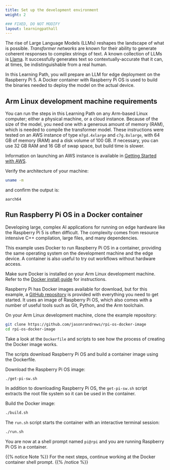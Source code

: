 ```yaml
---
title: Set up the development environment
weight: 2

### FIXED, DO NOT MODIFY
layout: learningpathall
---
```

The rise of Large Language Models (LLMs) reshapes the landscape of what is possible. *Transformer networks* are known for their ability to generate coherent responses to complex strings of text. A known collection of LLMs is [Llama](https://llama.meta.com/). It successfully generates text so contextually-accurate that it can, at times, be indistinguishable from a real human.

In this Learning Path, you will prepare an LLM for edge deployment on the Raspberry Pi 5. A Docker container with Raspberry Pi OS is used to build the binaries needed to deploy the model on the actual device.

## Arm Linux development machine requirements

You can run the steps in this Learning Path on any Arm-based Linux computer; either a physical machine, or a cloud instance. Because of the size of the model, you need one with a generous amount of memory (RAM), which is needed to compile the transformer model. These instructions were tested on an AWS instance of type `m7gd.4xlarge` and `c7g.8xlarge`, with 64 GB of memory (RAM) and a disk volume of 100 GB. If necessary, you can use 32 GB RAM and 16 GB of swap space, but build time is slower. 

Information on launching an AWS instance is available in [Getting Started with AWS](/learning-paths/servers-and-cloud-computing/csp/aws/).

Verify the architecture of your machine:
```bash
uname -m
```
and confirm the output is:
```console
aarch64
```

## Run Raspberry Pi OS in a Docker container

Developing large, complex AI applications for running on edge hardware like the Raspberry Pi 5 is often difficult. The complexity comes from resource intensive C++ compilation, large files, and many dependencies. 

This example uses Docker to run Raspberry Pi OS in a container, providing the same operating system on the development machine and the edge device. A container is also useful to try out workflows without hardware access. 

Make sure Docker is installed on your Arm Linux development machine. Refer to the [Docker install guide](/install-guides/docker/docker-engine) for instructions.

Raspberry Pi has Docker images available for download, but for this example, a [GitHub repository](https://github.com/jasonrandrews/rpi-os-docker-image) is provided with everything you need to get started. It uses an image of Raspberry Pi OS, which also comes with a number of useful tools such as Git, Python, and the Arm toolchain. 

On your Arm Linux development machine, clone the example repository:

```bash
git clone https://github.com/jasonrandrews/rpi-os-docker-image
cd rpi-os-docker-image
```

Take a look at the `Dockerfile` and scripts to see how the process of creating the Docker image works.

The scripts download Raspberry Pi OS and build a container image using the Dockerfile. 

Download the Raspberry Pi OS image:

```bash
./get-pi-sw.sh
```

In addition to downloading Raspberry Pi OS, the `get-pi-sw.sh` script extracts the root file system so it can be used in the container. 

Build the Docker image:

```bash
./build.sh
```

The `run.sh` script starts the container with an interactive terminal session:

```bash
./run.sh
```

You are now at a shell prompt named `pi@rpi` and you are running Raspberry Pi OS in a container.

{{% notice Note %}}
For the next steps, continue working at the Docker container shell prompt.
{{% /notice %}}